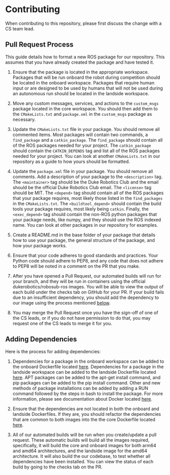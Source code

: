 # Contributing

When contributing to this repository, please first discuss the change with a CS team lead.

## Pull Request Process

This guide details how to format a new ROS package for our repository. This assumes that you have already created the package and have tested it.

1. Ensure that the package is located in the appropriate workspace. Packages that will be run onboard the robot during competition should be located in the onboard workspace. Packages that require human input or are designed to be used by humans that will not be used during an autonomous run should be located in the landside workspace.

2. Move any custom messages, services, and actions to the `custom_msgs` package located in the core workspace. You should then add them to the `CMakeLists.txt` and `package.xml` in the `custom_msgs` package as necessary.

3. Update the `CMakeLists.txt` file in your package. You should remove all commented items. Most packages will contain two commands, a `find_package` and a `catkin_package`. The `find_package` should contain all of the ROS packages needed for your project. The `catkin_package` should contain the `CATKIN_DEPENDS` tag and list all of the ROS packages needed for your project. You can look at another `CMakeLists.txt` in our repository as a guide to how yours should be formatted.

4. Update the `package.xml` file in your package. You should remove all comments. Add a description of your package to the `<description>` tag. The `<maintainer>` tag should be the Duke Robotics Club and the email should be the official Duke Robotics Club email. The `<license>` tag should be MIT. The `<depend>` tag should contain all of the ROS packages that your package requires, most likely those listed in the `find_packages` in the `CMakeLists.txt`. The `<buildtool_depend>` should contain the build tools your package requires, most likely being `catkin`. Finally, the `<exec_depend>` tag should contain the non-ROS python packages that your package needs, like numpy, and they should use the ROS indexed name. You can look at other packages in our repository for examples.

5. Create a README.md in the base folder of your package that details how to use your package, the general structure of the package, and how your package works.

6. Ensure that your code adheres to good standards and practices. Your Python code should adhere to PEP8, and any code that does not adhere to PEP8 will be noted in a comment on the PR that you make.

7. After you have opened a Pull Request, our automated builds will run for your branch, and they will be run in containers using the official dukerobotics/robosub-ros images. You will be able to view the output of each build under the checks tab on GitHub for your PR. If your build fails due to an insufficient dependency, you should add the dependency to our image using the process mentioned [below](#adding-dependencies).

8. You may merge the Pull Request once you have the sign-off of one of the CS leads, or if you do not have permission to do that, you may request one of the CS leads to merge it for you.

## Adding Dependencies

Here is the process for adding dependencies:

1. Dependencies for a package in the onboard workspace can be added to the onboard Dockerfile located [here](docker/onboard/Dockerfile). Dependencies for a package in the landside workspace can be added to the landside Dockerfile located [here](docker/landside/Dockerfile). APT packages can be added to the apt-get install command, and pip packages can be added to the pip install command. Other and new methods of package installations can be added by adding a RUN command followed by the steps in bash to install the package. For more information, please see documentation about Docker located [here](https://docs.docker.com/engine/reference/builder/).

2. Ensure that the dependencies are not located in both the onboard and landside Dockerfiles. If they are, you should refactor the dependencies that are common to both images into the the core Dockerfile located [here](docker/core/Dockerfile).

3. All of our automated builds will be run when you create/update a pull request. These automatic builds will build all the images required, specifically, it will build the core and onboard images for both arm64 and amd64 architectures, and the landside image for the amd64 architecture. It will also build the our codebase, to test whether all dependencies have been installed. You can view the status of each build by going to the checks tab on the PR.
